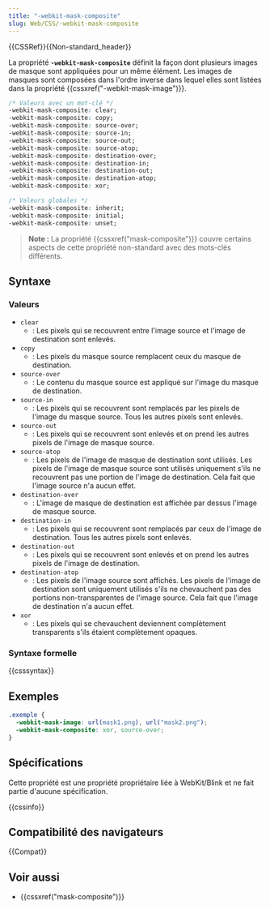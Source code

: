 ```yaml
---
title: "-webkit-mask-composite"
slug: Web/CSS/-webkit-mask-composite
---
```


{{CSSRef}}{{Non-standard_header}}

La propriété **`-webkit-mask-composite`** définit la façon dont plusieurs images de masque sont appliquées pour un même élément. Les images de masques sont composées dans l'ordre inverse dans lequel elles sont listées dans la propriété {{cssxref("-webkit-mask-image")}}.

```css
/* Valeurs avec un mot-clé */
-webkit-mask-composite: clear;
-webkit-mask-composite: copy;
-webkit-mask-composite: source-over;
-webkit-mask-composite: source-in;
-webkit-mask-composite: source-out;
-webkit-mask-composite: source-atop;
-webkit-mask-composite: destination-over;
-webkit-mask-composite: destination-in;
-webkit-mask-composite: destination-out;
-webkit-mask-composite: destination-atop;
-webkit-mask-composite: xor;

/* Valeurs globales */
-webkit-mask-composite: inherit;
-webkit-mask-composite: initial;
-webkit-mask-composite: unset;
```

> **Note :** La propriété {{cssxref("mask-composite")}} couvre certains aspects de cette propriété non-standard avec des mots-clés différents.

## Syntaxe

### Valeurs

- `clear`
  - : Les pixels qui se recouvrent entre l'image source et l'image de destination sont enlevés.
- `copy`
  - : Les pixels du masque source remplacent ceux du masque de destination.
- `source-over`
  - : Le contenu du masque source est appliqué sur l'image du masque de destination.
- `source-in`
  - : Les pixels qui se recouvrent sont remplacés par les pixels de l'image du masque source. Tous les autres pixels sont enlevés.
- `source-out`
  - : Les pixels qui se recouvrent sont enlevés et on prend les autres pixels de l'image de masque source.
- `source-atop`
  - : Les pixels de l'image de masque de destination sont utilisés. Les pixels de l'image de masque source sont utilisés uniquement s'ils ne recouvrent pas une portion de l'image de destination. Cela fait que l'image source n'a aucun effet.
- `destination-over`
  - : L'image de masque de destination est affichée par dessus l'image de masque source.
- `destination-in`
  - : Les pixels qui se recouvrent sont remplacés par ceux de l'image de destination. Tous les autres pixels sont enlevés.
- `destination-out`
  - : Les pixels qui se recouvrent sont enlevés et on prend les autres pixels de l'image de destination.
- `destination-atop`
  - : Les pixels de l'image source sont affichés. Les pixels de l'image de destination sont uniquement utilisés s'ils ne chevauchent pas des portions non-transparentes de l'image source. Cela fait que l'image de destination n'a aucun effet.
- `xor`
  - : Les pixels qui se chevauchent deviennent complètement transparents s'ils étaient complètement opaques.

### Syntaxe formelle

{{csssyntax}}

## Exemples

```css
.exemple {
  -webkit-mask-image: url(mask1.png), url("mask2.png");
  -webkit-mask-composite: xor, source-over;
}
```

## Spécifications

Cette propriété est une propriété propriétaire liée à WebKit/Blink et ne fait partie d'aucune spécification.

{{cssinfo}}

## Compatibilité des navigateurs

{{Compat}}

## Voir aussi

- {{cssxref("mask-composite")}}
